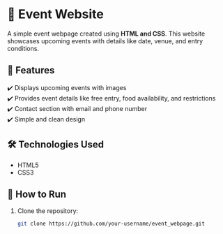 # 🎉 Event Website

A simple event webpage created using **HTML and CSS**. This website showcases upcoming events with details like date, venue, and entry conditions.

## 🚀 Features
✔️ Displays upcoming events with images  
✔️ Provides event details like free entry, food availability, and restrictions  
✔️ Contact section with email and phone number  
✔️ Simple and clean design  

## 🛠️ Technologies Used
- HTML5  
- CSS3  

## 📌 How to Run
1. Clone the repository:  
   ```bash
   git clone https://github.com/your-username/event_webpage.git

